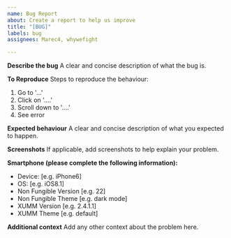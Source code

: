 ```yaml
---
name: Bug Report
about: Create a report to help us improve
title: "[BUG]"
labels: bug
assignees: Marec4, whywefight

---
```


**Describe the bug**
A clear and concise description of what the bug is.

**To Reproduce**
Steps to reproduce the behaviour:
1. Go to '...'
2. Click on '....'
3. Scroll down to '....'
4. See error

**Expected behaviour**
A clear and concise description of what you expected to happen.

**Screenshots**
If applicable, add screenshots to help explain your problem.

**Smartphone (please complete the following information):**
 - Device: [e.g. iPhone6]
 - OS: [e.g. iOS8.1]
 - Non Fungible Version [e.g. 22]
 - Non Fungible Theme [e.g. dark mode]
 - XUMM Version [e.g. 2.4.1.1]
 - XUMM Theme [e.g. default]

**Additional context**
Add any other context about the problem here.
